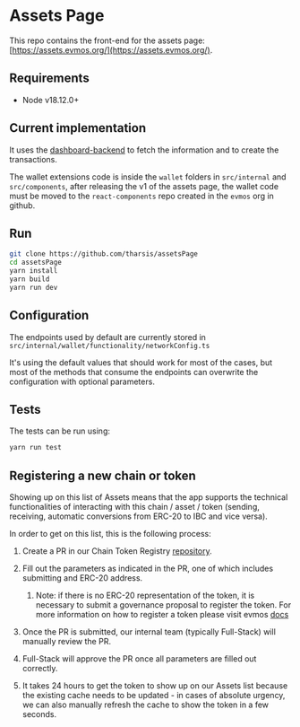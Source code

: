 # Assets Page

This repo contains the front-end for the assets page: [https://assets.evmos.org/](https://assets.evmos.org/).

## Requirements

- Node v18.12.0+

## Current implementation

It uses the [dashboard-backend](https://github.com/tharsis/dashboard-backend) to fetch the information and to create the transactions.

The wallet extensions code is inside the `wallet` folders in `src/internal` and `src/components`, after releasing the v1 of the assets page, the wallet code must be moved to the `react-components` repo created in the `evmos` org in github.

## Run

```sh
git clone https://github.com/tharsis/assetsPage
cd assetsPage
yarn install
yarn build
yarn run dev
```

## Configuration

The endpoints used by default are currently stored in `src/internal/wallet/functionality/networkConfig.ts`

It's using the default values that should work for most of the cases, but most of the methods that consume the endpoints can overwrite the configuration with optional parameters.

## Tests

The tests can be run using:

```sh
yarn run test
```

## Registering a new chain or token

Showing up on this list of Assets means that the app supports the technical functionalities of interacting with this chain / asset / token (sending, receiving, automatic conversions from ERC-20 to IBC and vice versa).

In order to get on this list, this is the following process:

1. Create a PR in our Chain Token Registry [repository](https://github.com/evmos/chain-token-registry/).

2. Fill out the parameters as indicated in the PR, one of which includes submitting and ERC-20 address.
    1. Note: if there is no ERC-20 representation of the token, it is necessary to submit a governance proposal to register the token.
    For more information on how to register a token please visit evmos [docs](https://docs.evmos.org/protocol/modules/erc20#registercoinproposal)

3. Once the PR is submitted, our internal team (typically Full-Stack) will manually review the PR.

4. Full-Stack will approve the PR once all parameters are filled out correctly.

5. It takes 24 hours to get the token to show up on our Assets list because the existing cache needs to be updated - in cases of absolute urgency, we can also manually refresh the cache to show the token in a few seconds.
